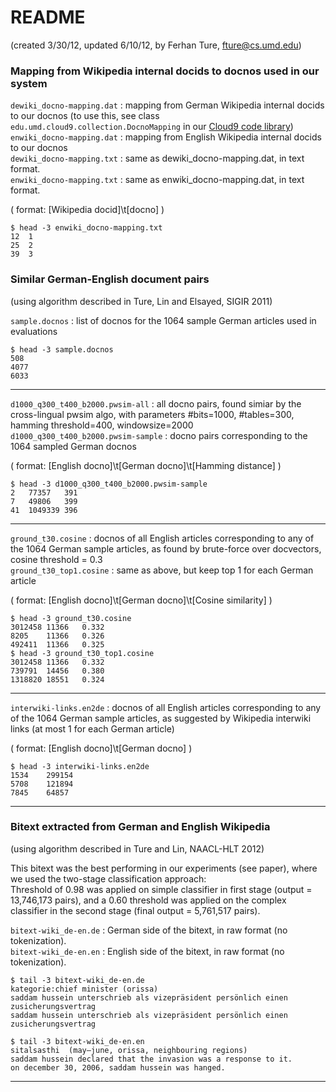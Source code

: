 README 
======
(created 3/30/12, updated 6/10/12, by Ferhan Ture, fture@cs.umd.edu)

### Mapping from Wikipedia internal docids to docnos used in our system

`dewiki_docno-mapping.dat` : mapping from German Wikipedia internal docids to our docnos (to use this, see class `edu.umd.cloud9.collection.DocnoMapping` in our [Cloud9 code library](http://lintool.github.com/Cloud9))  
`enwiki_docno-mapping.dat` : mapping from English Wikipedia internal docids to our docnos  
`dewiki_docno-mapping.txt` : same as dewiki_docno-mapping.dat, in text format.  
`enwiki_docno-mapping.txt` : same as enwiki_docno-mapping.dat, in text format.  

( format: [Wikipedia docid]\t[docno] )

```
$ head -3 enwiki_docno-mapping.txt
12	1
25	2
39	3
```

### Similar German-English document pairs
(using algorithm described in Ture, Lin and Elsayed, SIGIR 2011)

`sample.docnos` : list of docnos for the 1064 sample German articles used in evaluations  

```
$ head -3 sample.docnos 
508
4077
6033
```

---------------------------------

`d1000_q300_t400_b2000.pwsim-all` : all docno pairs, found simiar by the cross-lingual pwsim algo, with parameters #bits=1000, #tables=300, hamming threshold=400, windowsize=2000  
`d1000_q300_t400_b2000.pwsim-sample` : docno pairs corresponding to the 1064 sampled German docnos  

( format: [English docno]\t[German docno]\t[Hamming distance] )

```
$ head -3 d1000_q300_t400_b2000.pwsim-sample
2	77357	391
7	49806	399
41	1049339	396
```

----------------------------------

`ground_t30.cosine` : docnos of all English articles corresponding to any of the 1064 German sample articles, as found by brute-force over docvectors, cosine threshold = 0.3  
`ground_t30_top1.cosine` : same as above, but keep top 1 for each German article  

( format: [English docno]\t[German docno]\t[Cosine similarity] )

```
$ head -3 ground_t30.cosine 
3012458	11366	0.332
8205	11366	0.326
492411	11366	0.325
$ head -3 ground_t30_top1.cosine 
3012458	11366	0.332
739791	14456	0.380
1318820	18551	0.324
```

---------------------------------

`interwiki-links.en2de` : docnos of all English articles corresponding to any of the 1064 German sample articles, as suggested by Wikipedia interwiki links (at most 1 for each German article)  

( format: [English docno]\t[German docno] )

```
$ head -3 interwiki-links.en2de 
1534	299154
5708	121894
7845	64857
```

----------------------------------

### Bitext extracted from German and English Wikipedia
(using algorithm described in Ture and Lin, NAACL-HLT 2012)

This bitext was the best performing in our experiments (see paper), where we used the two-stage classification approach:   
Threshold of 0.98 was applied on simple classifier in first stage (output = 13,746,173 pairs), and a 0.60 threshold was applied on the complex classifier in the second stage (final output = 5,761,517 pairs).   

`bitext-wiki_de-en.de` : German side of the bitext, in raw format (no tokenization).   
`bitext-wiki_de-en.en` : English side of the bitext, in raw format (no tokenization).  

```
$ tail -3 bitext-wiki_de-en.de 
kategorie:chief minister (orissa)
saddam hussein unterschrieb als vizepräsident persönlich einen zusicherungsvertrag  
saddam hussein unterschrieb als vizepräsident persönlich einen zusicherungsvertrag  
```

```
$ tail -3 bitext-wiki_de-en.en 
sitalsasthi  (may–june, orissa, neighbouring regions)	
saddam hussein declared that the invasion was a response to it.	
on december 30, 2006, saddam hussein was hanged.
```
--------------------------------- 
